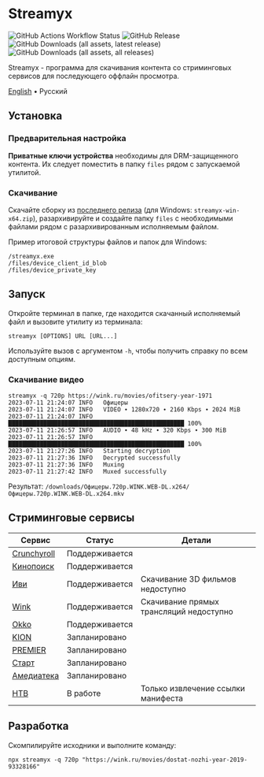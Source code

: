 # Streamyx

![GitHub Actions Workflow Status](https://img.shields.io/github/actions/workflow/status/vitalygashkov/streamyx/publish.yml?branch=main&logo=github&style=flat&color=grey)
![GitHub Release](https://img.shields.io/github/v/release/vitalygashkov/streamyx?style=flat&color=grey)
![GitHub Downloads (all assets, latest release)](https://img.shields.io/github/downloads/vitalygashkov/streamyx/latest/total?style=flat&color=grey)
![GitHub Downloads (all assets, all releases)](https://img.shields.io/github/downloads/vitalygashkov/streamyx/total?style=flat&color=grey)

Streamyx - программа для скачивания контента со стриминговых сервисов для последующего оффлайн просмотра.

<div align="left">
  <a href="https://github.com/vitalygashkov/streamyx/tree/main/README.md">English</a> •
  <span>Русский</span>
</div>

## Установка

### Предварительная настройка

**Приватные ключи устройства** необходимы для DRM-защищенного контента. Их следует поместить в папку `files` рядом с запускаемой утилитой.

### Скачивание

Скачайте сборку из [последнего релиза](https://github.com/vitalygashkov/streamyx/releases/latest) (для Windows: `streamyx-win-x64.zip`), разархивируйте и создайте папку `files` с необходимыми файлами рядом с разархивированным исполняемым файлом.

Пример итоговой структуры файлов и папок для Windows:

```
/streamyx.exe
/files/device_client_id_blob
/files/device_private_key
```

## Запуск

Откройте терминал в папке, где находится скачанный исполняемый файл и вызовите утилиту из терминала:

```shell
streamyx [OPTIONS] URL [URL...]
```

Используйте вызов с аргументом `-h`, чтобы получить справку по всем доступным опциям.

### Скачивание видео

```shell
streamyx -q 720p https://wink.ru/movies/ofitsery-year-1971
2023-07-11 21:24:07 INFO   Офицеры
2023-07-11 21:24:07 INFO   VIDEO ∙ 1280x720 ∙ 2160 Kbps ∙ 2024 MiB
2023-07-11 21:24:07 INFO   ██████████████████████████████████████████████████ 100%
2023-07-11 21:26:57 INFO   AUDIO ∙ 48 kHz ∙ 320 Kbps ∙ 300 MiB
2023-07-11 21:26:57 INFO   ██████████████████████████████████████████████████ 100%
2023-07-11 21:27:26 INFO   Starting decryption
2023-07-11 21:27:36 INFO   Decrypted successfully
2023-07-11 21:27:36 INFO   Muxing
2023-07-11 21:27:42 INFO   Muxed successfully
```

Результат: `/downloads/Офицеры.720p.WINK.WEB-DL.x264/Офицеры.720p.WINK.WEB-DL.x264.mkv`

## Стриминговые сервисы

| Сервис                                   | Статус         | Детали                                  |
| ---------------------------------------- | -------------- | --------------------------------------- |
| [Crunchyroll](https://crunchyroll.com/)  | Поддерживается |                                         |
| [Кинопоиск](https://hd.kinopoisk.ru/)    | Поддерживается |                                         |
| [Иви](https://www.ivi.ru/)               | Поддерживается | Скачивание 3D фильмов недоступно        |
| [Wink](https://wink.ru/)                 | Поддерживается | Скачивание прямых трансляций недоступно |
| [Okko](https://okko.tv/)                 | Поддерживается |                                         |
| [KION](https://kion.ru/)                 | Запланировано  |                                         |
| [PREMIER](https://premier.one/)          | Запланировано  |                                         |
| [Старт](https://start.ru/)               | Запланировано  |                                         |
| [Амедиатека](https://www.amediateka.ru/) | Запланировано  |                                         |
| [НТВ](https://www.ntv.ru/)               | В работе       | Только извлечение ссылки манифеста      |

## Разработка

Скомпилируйте исходники и выполните команду:

```shell
npx streamyx -q 720p "https://wink.ru/movies/dostat-nozhi-year-2019-93328166"
```
